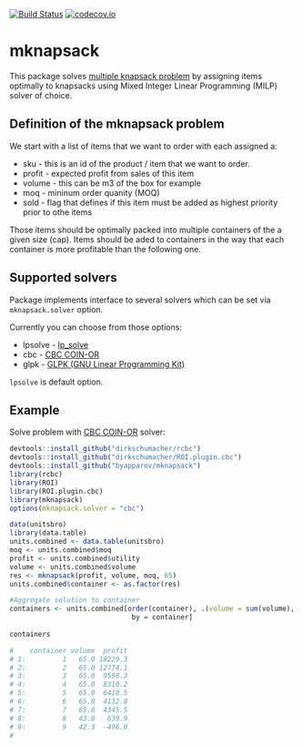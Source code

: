[![Build Status](https://travis-ci.org/madedotcom/mknapsack.svg?branch=master)](https://travis-ci.org/madedotcom/mknapsack)
[![codecov.io](https://codecov.io/github/madedotcom/mknapsack/coverage.svg?branch=master)](https://codecov.io/github/madedotcom/mknapsack?branch=master)


# mknapsack

This package solves [multiple knapsack problem](https://en.wikipedia.org/wiki/List_of_knapsack_problems) by assigning items optimally to knapsacks using Mixed Integer Linear Programming (MILP) solver of choice.


## Definition of the mknapsack problem
We start with a list of items that we want to order with each assigned a:
  
*  sku - this is an id of the product / item that we want to order. 
*  profit - expected profit from sales of this item
*  volume - this can be m3 of the box for example 
*  moq - mininum order quanity (MOQ)
*  sold - flag that defines if this item must be added as highest priority prior to othe items

Those items should be optimally packed into multiple containers of the a given size (cap). 
Items should be aded to containers in the way that each container is more profitable than the following one.

## Supported solvers

Package implements interface to several solvers which can be set via `mknapsack.solver` option.

Currently you can choose from those options:

* lpsolve - [lp_solve](http://web.mit.edu/lpsolve/doc/)
* cbc - [CBC COIN-OR](https://projects.coin-or.org/Cbc)
* glpk - [GLPK (GNU Linear Programming Kit)](https://www.gnu.org/software/glpk/)

`lpsolve` is default option.

## Example

Solve problem with [CBC COIN-OR](https://projects.coin-or.org/Cbc) solver:

```R
devtools::install_github("dirkschumacher/rcbc")
devtools::install_github("dirkschumacher/ROI.plugin.cbc")
devtools::install_github("byapparov/mknapsack")
library(rcbc)
library(ROI)
library(ROI.plugin.cbc)
library(mknapsack)
options(mknapsack.solver = "cbc")

data(unitsbro)
library(data.table)
units.combined <- data.table(unitsbro)
moq <- units.combined$moq
profit <- units.combined$utility
volume <- units.combined$volume
res <- mknapsack(profit, volume, moq, 65)
units.combined$container <- as.factor(res)

#Aggregate solution to container
containers <- units.combined[order(container), .(volume = sum(volume), profit = sum(profit)), 
                              by = container]
                              
containers

#    container volume  profit
# 1:         1   65.0 18229.3
# 2:         2   65.0 12774.1
# 3:         3   65.0  9598.3
# 4:         4   65.0  8310.2
# 5:         5   65.0  6410.5
# 6:         6   65.0  4132.8
# 7:         7   65.0  4345.5
# 8:         8   43.8   639.9
# 9:         9   42.3  -496.0
# 
```
